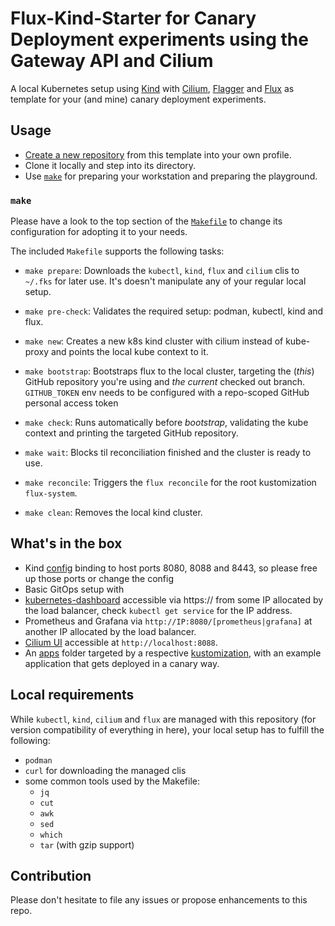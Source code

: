 # Flux-Kind-Starter for Canary Deployment experiments using the Gateway API and Cilium

A local Kubernetes setup using [Kind](https://kind.sigs.k8s.io/) with [Cilium](https://cilium.io/), [Flagger](https://flagger.app/) and [Flux](https://fluxcd.io/) as template for your (and mine) canary deployment experiments.

## Usage

* [Create a new repository](https://github.com/heubeck/flux-kind-flagger-cilium/generate) from this template into your own profile.
* Clone it locally and step into its directory.
* Use [`make`](#make) for preparing your workstation and preparing the playground.

### `make`

Please have a look to the top section of the [`Makefile`](Makefile) to change its configuration for adopting it to your needs.

The included `Makefile` supports the following tasks:

* `make prepare`:
  Downloads the `kubectl`, `kind`, `flux` and `cilium` clis to `~/.fks` for later use. It's doesn't manipulate any of your regular local setup.

* `make pre-check`:
  Validates the required setup: podman, kubectl, kind and flux.

* `make new`:
  Creates a new k8s kind cluster with cilium instead of kube-proxy and points the local kube context to it.

* `make bootstrap`:
  Bootstraps flux to the local cluster, targeting the (_this_) GitHub repository you're using and _the current_ checked out branch.
  `GITHUB_TOKEN` env needs to be configured with a repo-scoped GitHub personal access token

* `make check`:
  Runs automatically before _bootstrap_, validating the kube context and printing the targeted GitHub repository.

* `make wait`:
  Blocks til reconciliation finished and the cluster is ready to use.

* `make reconcile`:
  Triggers the `flux reconcile` for the root kustomization `flux-system`.

* `make clean`:
  Removes the local kind cluster.

## What's in the box

* Kind [config](.kind/config.yaml) binding to host ports 8080, 8088 and 8443, so please free up those ports or change the config
* Basic GitOps setup with
* [kubernetes-dashboard](https://github.com/kubernetes/dashboard/tree/master/charts/helm-chart/kubernetes-dashboard) accessible via https:// from some IP allocated by the load balancer, check `kubectl get service` for the IP address.
* Prometheus and Grafana via `http://IP:8080/[prometheus|grafana]`  at another IP allocated by the load balancer.
* [Cilium UI](https://github.com/cilium/hubble-ui) accessible at `http://localhost:8088`.
* An [apps](apps) folder targeted by a respective [kustomization](local-cluster/apps.yaml), with an example application that gets deployed in a canary way.

## Local requirements

While `kubectl`, `kind`, `cilium` and `flux` are managed with this repository (for version compatibility of everything in here), your local setup has to fulfill the following:

* `podman`
* `curl` for downloading the managed clis
* some common tools used by the Makefile:
  * `jq`
  * `cut`
  * `awk`
  * `sed`
  * `which`
  * `tar` (with gzip support)

## Contribution

Please don't hesitate to file any issues or propose enhancements to this repo.

